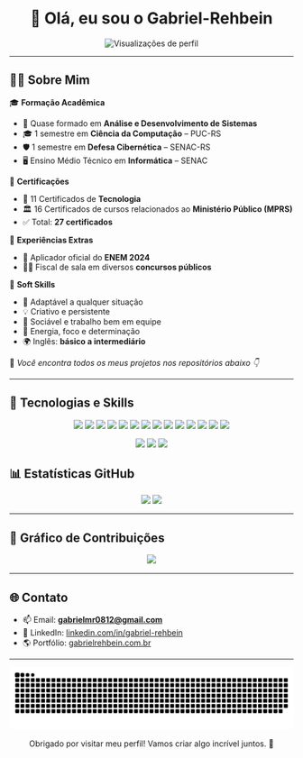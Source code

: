 <h1 align="center">👋 Olá, eu sou o Gabriel-Rehbein</h1>

<p align="center">
  <img src="https://komarev.com/ghpvc/?username=Gabriel-Rehbein&label=VISITAS&color=8A2BE2&style=flat" alt="Visualizações de perfil" />
</p>


---
## 🧑‍💻 Sobre Mim

🎓 **Formação Acadêmica**
- 📘 Quase formado em **Análise e Desenvolvimento de Sistemas**
- 🎓 1 semestre em **Ciência da Computação** – PUC-RS
- 🛡️ 1 semestre em **Defesa Cibernética** – SENAC-RS
- 🖥️ Ensino Médio Técnico em **Informática** – SENAC

📜 **Certificações**
- 🧠 11 Certificados de **Tecnologia**
- 🏛️ 16 Certificados de cursos relacionados ao **Ministério Público (MPRS)**
- ✅ Total: **27 certificados**

📌 **Experiências Extras**
- 📝 Aplicador oficial do **ENEM 2024**
- 🧑‍🏫 Fiscal de sala em diversos **concursos públicos**

🌟 **Soft Skills**
- 🔄 Adaptável a qualquer situação
- 💡 Criativo e persistente
- 🤝 Sociável e trabalho bem em equipe
- 🔋 Energia, foco e determinação
- 🌍 Inglês: **básico a intermediário**

📂 *Você encontra todos os meus projetos nos repositórios abaixo 👇*

---


## 🚀 Tecnologias e Skills

<p align="center">
  <a href="https://developer.mozilla.org/en-US/docs/Web/HTML" target="_blank"><img src="https://skillicons.dev/icons?i=html" /></a>
  <a href="https://developer.mozilla.org/en-US/docs/Web/CSS" target="_blank"><img src="https://skillicons.dev/icons?i=css" /></a>
  <a href="https://www.php.net/docs.php" target="_blank"><img src="https://skillicons.dev/icons?i=php" /></a>
  <a href="https://docs.python.org/3/" target="_blank"><img src="https://skillicons.dev/icons?i=python" /></a>
  <a href="https://developer.mozilla.org/en-US/docs/Web/JavaScript" target="_blank"><img src="https://skillicons.dev/icons?i=javascript" /></a>
  <a href="https://dev.mysql.com/doc/" target="_blank"><img src="https://skillicons.dev/icons?i=mysql" /></a>
  <a href="https://git-scm.com/doc" target="_blank"><img src="https://skillicons.dev/icons?i=git" /></a>
  <a href="https://docs.github.com/" target="_blank"><img src="https://skillicons.dev/icons?i=github" /></a>
  <a href="https://www.arduino.cc/reference/en/" target="_blank"><img src="https://skillicons.dev/icons?i=arduino" /></a>
  <a href="https://code.visualstudio.com/docs" target="_blank"><img src="https://skillicons.dev/icons?i=vscode" /></a>
  <a href="https://docs.replit.com/" target="_blank"><img src="https://skillicons.dev/icons?i=replit" /></a>
  <a href="https://www.sublimetext.com/docs/" target="_blank"><img src="https://skillicons.dev/icons?i=sublime" /></a>
  <a href="https://learn.microsoft.com/en-us/windows/" target="_blank"><img src="https://skillicons.dev/icons?i=windows" /></a>
  <a href="https://docs.aws.amazon.com/" target="_blank"><img src="https://skillicons.dev/icons?i=aws" /></a>
</p>

<p align="center">
  <img src="https://img.shields.io/badge/UI/UX-%23F7DF1E?style=for-the-badge&logo=figma&logoColor=black" />
  <img src="https://img.shields.io/badge/REST%20API-%2300ADD8?style=for-the-badge&logo=api&logoColor=white" />
  <img src="https://img.shields.io/badge/Estudando-Java%20%7C%20C++-informational?style=for-the-badge&logo=code&logoColor=white" />
</p>


## 📊 Estatísticas GitHub

<p align="center">
  <img height="180em" src="https://github-readme-stats.vercel.app/api/top-langs/?username=Gabriel-Rehbein&layout=compact&theme=tokyonight"/>
  <img height="180em" src="https://github-readme-stats.vercel.app/api?username=Gabriel-Rehbein&show_icons=true&theme=tokyonight" />
</p>

---

## 🧠 Gráfico de Contribuições

<p align="center">
  <img src="https://github-readme-activity-graph.vercel.app/graph?username=Gabriel-Rehbein&theme=react-dark&bg_color=0d1117&color=00e6e6&line=00ffe7&point=ffffff&hide_border=true" />
</p>

---



## 🌐 Contato

- 📫 Email: **gabrielmr0812@gmail.com**  
- 💼 LinkedIn: [linkedin.com/in/gabriel-rehbein](https://www.linkedin.com/in/gabriel-rehbein)  
- 🌎 Portfólio: [gabrielrehbein.com.br](https://gabrielrehbein.com.br/)

---
<p align="center">
  <img src="https://raw.githubusercontent.com/platane/snk/output/github-contribution-grid-snake.svg" alt="snake gif" />
</p>


<p align="center">
  Obrigado por visitar meu perfil! Vamos criar algo incrível juntos. 🚀
</p>
